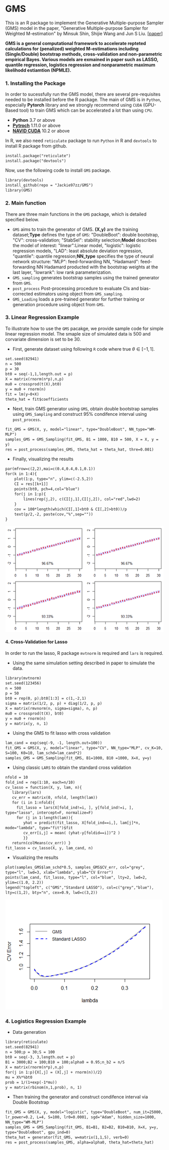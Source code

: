 # GMS
This is an R package to implement the Generative Multiple-purpose Sampler (GMS) model in the paper, "Generative Multiple-purpose Sampler for Weighted M-estimation" by Minsuk Shin, Shijie Wang and Jun S Liu. [[paper]](https://arxiv.org/abs/2006.00767)

__GMS is a general computational framework to accelerate repteted calculations for (penalized) weighted M-estimations including (Single/Double) bootstrap methods, cross-validation and non-parametric empirical Bayes. Various models are exmained in paper such as LASSO, quantile regression, logistics regression and nonparametric maximum likelihodd estiamtion (NPMLE).__

### 1. Installing the Package
In order to sucessfully run the GMS model, there are several pre-requisites needed to be installed before the R package. The main of GMS is in `Python`, especially __Pytorch__ library and we strongly recommend using `CUDA` (GPU-Based tool) to train GMS which can be accelerated a lot than using `CPU`.
- __Python__ 3.7 or above
- __[Pytroch](https://pytorch.org/)__ 1.11.0 or above
- __[NAVID CUDA](https://developer.nvidia.com/cuda-toolkit)__ 10.2 or above

In R, we also need `reticulate` package to run `Python` in R and `devtools` to install R package from github.
```
install.package("reticulate")
install.package("devtools")
```

Now, use the following code to install `GMS` package.
```
library(devtools)
install_github(repo = "Jackie97zz/GMS")
library(GMS)
```

### 2. Main function
There are three main functions in the `GMS` package, which is detailed specified below.
- `GMS` aims to train the generator of GMS. __(X,y)__ are the training dataset;__Type__ defines the type of `GMS`: "DoubleBoot": double bootstrap, "CV": cross-validation; "StabSel": stability selection;__Model__ describes the model of interest: "linear":Linear model, "logistic": logistic regression models, "LAD": least absolute deviation regression, "quantile": quantile regression;__NN_type__ specifies the type of neural network structure: "MLP": feed-forwarding NN, "Hadamard": feed-forwarding NN Hadamard producted with the bootstrap weights at the last layer, "lowrank": low rank parameterization.
- `GMS_sampling` generates bootstrap samples using the trained generator from `GMS`. 
- `post_process` Post-processing procedure to evaluate CIs and bias-corrected estimators using object from `GMS_sampling`.
- `GMS_Loading`  loads a pre-trained generator for further training or generation procedure using object from `GMS`.

### 3. Linear Regression Example 
To illustrate how to use the `GMS` pacakge, we provide sample code for simple linear regression model. The smaple size of simulated data is 500 and corvariate dimension is set to be 30.

- First, generate dataset using following `R` code where true $\theta \in [-1,1]$.
```{r, eval=FALSE}
set.seed(82941)
n = 500
p = 30
bt0 = seq(-1,1,length.out = p)
X = matrix(rnorm(n*p),n,p)
mu0 = crossprod(t(X),bt0)
y = mu0 + rnorm(n)
fit = lm(y~0+X)
theta_hat = fit$coefficients
```
- Next, train GMS generator using `GMS`, obtain double bootstrap samples using `GMS_Sampling` and construct 95% condifence interval using `post_process`.
```{r, eval=FALSE}
fit_GMS = GMS(X, y, model="linear", type="DoubleBoot", NN_type="WM-MLP")
samples_GMS = GMS_Sampling(fit_GMS, B1 = 1000, B10 = 500, X = X, y = y)
res = post_process(samples_GMS, theta_hat = theta_hat, thre=0.001)
```

- Finally, visualizing the results
```{r, eval=FALSE}
par(mfrow=c(2,2),mai=c(0.4,0.4,0.1,0.1))
for(k in 1:4){
    plot(1:p, type="n", ylim=c(-2.5,2))
    CI = res[[k+1]]
    points(bt0, pch=4,col="blue")
    for(j in 1:p){
        lines(rep(j,2), c(CI[j,1],CI[j,2]), col="red",lwd=2)
    }
    cov = 100*length(which(CI[,1]<bt0 & CI[,2]>bt0))/p
    text(p/2,-2, paste(cov,"%",sep=""))
}
```
![Alt text](Image/linear.png)

#### 4. Cross-Validation for Lasso
In order to run the lasso, R package `mvtnorm` is required and `lars` is required.
- Using the same simulation setting described in paper to simulate the data.
```{r, eval=FALSE}
library(mvtnorm)
set.seed(123456)
n = 500
p = 50
bt0 = rep(0, p);bt0[1:3] = c(1,-2,1)
sigma = matrix(1/2, p, p) + diag(1/2, p, p)
X = matrix(rmvnorm(n, sigma=sigma), n, p)
mu0 = crossprod(t(X), bt0)
y = mu0 + rnorm(n)
y = matrix(y, n, 1)
```
- Using the GMS to fit lasso with cross validation
```{r, eval=FALSE}
lam_cand = exp(seq(-9, -1, length.out=100))
fit_GMS = GMS(X, y, model="linear", type="CV", NN_type="MLP", cv_K=10, S=100, K0=10, lam_schd=lam_cand*2)
samples_GMS = GMS_Sampling(fit_GMS, B1=1000, B10 =1000, X=X, y=y)
```
- Using classic `LARS` to obtain the standard cross validation 
```{r, eval=FALSE}
nfold = 10
fold_ind = rep(1:10, each=n/10)
cv_lasso = function(X, y, lam, n){
   library(lars)
   cv_err = matrix(0, nfold, length(lam))
   for (i in 1:nfold){
     fit_lasso = lars(X[fold_ind!=i, ], y[fold_ind!=i, ], type="lasso", intercept=F, normalize=F)
     for (j in 1:length(lam)){
        yhat = predict(fit_lasso, X[fold_ind==i,], lam[j]*n, mode="lambda", type="fit")$fit
        cv_err[i,j] = mean( (yhat-y[foldid==i])^2 )
        }}
   return(colMeans(cv_err)) }
fit_lasso = cv_lasso(X, y, lam_cand, n)
```

- Visualizing the results
```{r, eval=FALSE}
plot(samples_GMS$lam_schd*0.5, samples_GMS$CV_err, col="grey", type="l", lwd=3, xlab="lambda", ylab="CV Error")
points(lam_cand, fit_lasso, type="l", col="blue", lty=2, lwd=2, ylim=c(1.0, 2.2))
legend("topleft", c("GMS","Standard LASSO"), col=c("grey","blue"), lty=c(1,2), bty="n", cex=0.9, lwd=c(3,2))
```
![Alt text](Image/lasso.png)

### 4. Logistics Regression Example
- Data generation
```{r, eval=FALSE}
library(reticulate)
set.seed(82941)
n = 500;p = 30;S = 100
bt0 = seq(-3, 3,length.out = p)
B1 = 3000;B2 = 100;B10 = 100;alpha0 = 0.95;n_b2 = n/S
X = matrix(rnorm(n*p),n,p)
for(j in 1:p){X[,j] = (X[,j] + rnorm(n))/2}
mu = X%*%bt0
prob = 1/(1+exp(-1*mu))
y = matrix(rbinom(n,1,prob), n, 1)
```
- Then training the generator and construct condifence interval via Double Bootstrap
```{r, eval=FALSE}
fit_GMS = GMS(X, y, model="logistic", type="DoubleBoot", num_it=25000,
lr_power=0.2, L=4, S=100, lr0=0.0001, sgd="Adam", hidden_size=1000, NN_type="WM-MLP")
samples_GMS = GMS_Sampling(fit_GMS, B1=B1, B2=B2, B10=B10, X=X, y=y, type="DoubleBoot", gpu_ind=0)
theta_hat = generator(fit_GMS, w=matrix(1,1,S), verb=0)
res = post_process(samples_GMS, alpha=alpha0, theta_hat=theta_hat)
```



